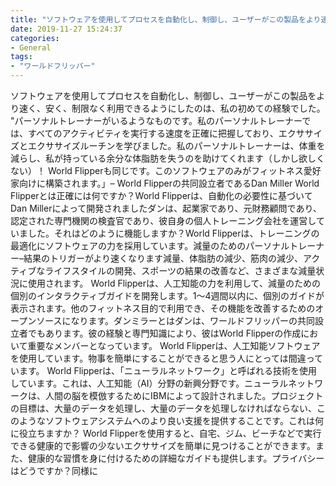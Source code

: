 ```yaml
---
title: "ソフトウェアを使用してプロセスを自動化し、制御し、ユーザーがこの製品をより速く、安く、制限なく利用できるようにしたのは、私の初めての経験でした。"
date: 2019-11-27 15:24:37
categories:
- General
tags:
- "ワールドフリッパー"
---
```


ソフトウェアを使用してプロセスを自動化し、制御し、ユーザーがこの製品をより速く、安く、制限なく利用できるようにしたのは、私の初めての経験でした。 &quot;パーソナルトレーナーがいるようなものです。私のパーソナルトレーナーでは、すべてのアクティビティを実行する速度を正確に把握しており、エクササイズとエクササイズルーチンを学びました。私のパーソナルトレーナーは、体重を減らし、私が持っている余分な体脂肪を失うのを助けてくれます（しかし欲しくない）！ World Flipperも同じです。このソフトウェアのみがフィットネス愛好家向けに構築されます。」– World Flipperの共同設立者であるDan Miller World Flipperとは正確には何ですか？World Flipperは、自動化の必要性に基づいてDan Millerによって開発されましたダンは、起業家であり、元財務顧問であり、認定された専門機関の検査官であり、彼自身の個人トレーニング会社を運営していました。それはどのように機能しますか？World Flipperは、トレーニングの最適化にソフトウェアの力を採用しています。減量のためのパーソナルトレーナー–結果のトリガーがより速くなります減量、体脂肪の減少、筋肉の減少、アクティブなライフスタイルの開発、スポーツの結果の改善など、さまざまな減量状況に使用されます。 World Flipperは、人工知能の力を利用して、減量のための個別のインタラクティブガイドを開発します。1〜4週間以内に、個別のガイドが表示されます。他のフィットネス目的で利用でき、その機能を改善するためのオープンソースになります。ダンミラーとはダンは、ワールドフリッパーの共同設立者でもあります。彼の経験と専門知識により、彼はWorld Flipperの作成において重要なメンバーとなっています。 World Flipperは、人工知能ソフトウェアを使用しています。物事を簡単にすることができると思う人にとっては間違っています。 World Flipperは、「ニューラルネットワーク」と呼ばれる技術を使用しています。これは、人工知能（AI）分野の新興分野です。ニューラルネットワークは、人間の脳を模倣するためにIBMによって設計されました。プロジェクトの目標は、大量のデータを処理し、大量のデータを処理しなければならない、このようなソフトウェアシステムへのより良い支援を提供することです。これは何に役立ちますか？ World Flipperを使用すると、自宅、ジム、ビーチなどで実行できる健康的で影響の少ないエクササイズを簡単に見つけることができます。また、健康的な習慣を身に付けるための詳細なガイドも提供します。プライバシーはどうですか？同様に
